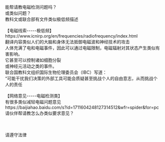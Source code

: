 <br>
<br>
<br>
<br>
能帮请教电磁检测问题吗？<br>
或类似问题？<br>
教科文或联合部有文件类似极低频描述<br>
<br>
【电磁线索-----极低频】<br>
https://www.icnirp.org/en/frequencies/radiofrequency/index.html<br>
翻译内容类似人们的大脑和身体无法抵御电磁波和神经技术的攻击<br>
人体充满了电和电磁事件，因此可以通过电磁限制，电磁辐射对其状态产生类似有害影响。<br>
它甚至可以控制诸如细胞分裂<br>
或神经元活动之类的事件。<br>
联合国教科文组织国际生物伦理委员会（IBC）写道：<br>
“可能干扰我们决策的外部工具可能会质疑甚至挑战个人的自由意志，从而挑战个人的责任<br>
<br>
【网络意见-----电磁检测类】<br>
有很多类似减轻电磁问题意见<br>
https://baijiahao.baidu.com/s?id=1711604248127314512&wfr=spider&for=pc<br>
请伙伴帮请教怎么办类似要求意见？<br>
<br>
<br>
<br>
请遵守法律<br>
<br>
<br>
<br>
<br>
<br>
<br>
<br>
<br>
<br>
<br>
<br>

